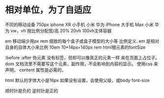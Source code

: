 # 相对单位，为了自适应
  不同的移动设备
  750px
  iphone XR 小手机
  小米 华为
  iPhone 大手机 Max
  小米 华为
  vw，vh 按比例分配宽/高 20% 20vh 100vh主体容器

  em 移动端少用px rem  细致的每个盒子或盒子模型的大小等
  比例定义.
  em  是相对自身的自体大小来比例
  10em 10*14px=140px
  rem html根元素的fontSize

  :before :after 伪元素
  没有标签，但却可以像真正的元素一样 来在页面上占位子。
  dom 文档流里不需要写这个元素，副作用，不会影响到内容的显示。
  使用css 来声明， content 属性是必需的，

  html 默认的字体大小是16px
  如果没有设置，会使用父级，或body font-size

  顺时针是负的 逆时针是正的